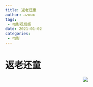 ```yaml
---
title: 返老还童
author: azoux
tags:
 - 电影观后感
date: 2021-01-02
categories:
 - 电影
---
```


# 返老还童

<div align=center>
  <img src="http://119.29.135.3:8899/uploads/big/39115178eb38957e03a27fa159f651d7.jpg"/>
</div>